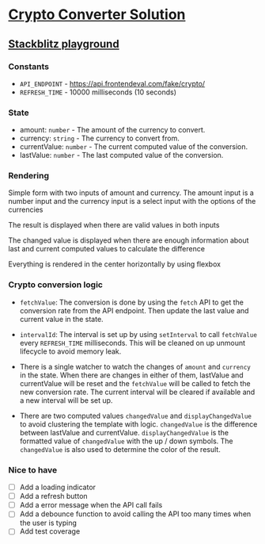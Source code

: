 # [Crypto Converter Solution](https://frontendeval.com/questions/crypto-converter)

## [Stackblitz playground](https://stackblitz.com/github/willnguyen1312/crypto-converter)

### Constants

- `API_ENDPOINT` - https://api.frontendeval.com/fake/crypto/
- `REFRESH_TIME` - 10000 milliseconds (10 seconds)

### State

- amount: `number` - The amount of the currency to convert.
- currency: `string` - The currency to convert from.
- currentValue: `number` - The current computed value of the conversion.
- lastValue: `number` - The last computed value of the conversion.

### Rendering

Simple form with two inputs of amount and currency. The amount input is a number input and the currency input is a select input with the options of the currencies

The result is displayed when there are valid values in both inputs

The changed value is displayed when there are enough information about last and current computed values to calculate the difference

Everything is rendered in the center horizontally by using flexbox

### Crypto conversion logic

- `fetchValue`: The conversion is done by using the `fetch` API to get the conversion rate from the API endpoint. Then update the last value and current value in the state.

- `intervalId`: The interval is set up by using `setInterval` to call `fetchValue` every `REFRESH_TIME` milliseconds. This will be cleaned on up unmount lifecycle to avoid memory leak.

- There is a single watcher to watch the changes of `amount` and `currency` in the state. When there are changes in either of them, lastValue and currentValue will be reset and the `fetchValue` will be called to fetch the new conversion rate. The current interval will be cleared if available and a new interval will be set up.

- There are two computed values `changedValue` and `displayChangedValue` to avoid clustering the template with logic. `changedValue` is the difference between lastValue and currentValue. `displayChangedValue` is the formatted value of `changedValue` with the up / down symbols. The `changedValue` is also used to determine the color of the result.

### Nice to have

- [ ] Add a loading indicator
- [ ] Add a refresh button
- [ ] Add a error message when the API call fails
- [ ] Add a debounce function to avoid calling the API too many times when the user is typing
- [ ] Add test coverage
